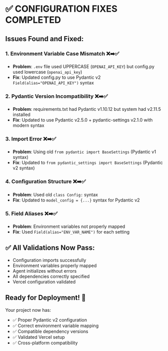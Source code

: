 # ✅ CONFIGURATION FIXES COMPLETED

## Issues Found and Fixed:

### 1. **Environment Variable Case Mismatch** ❌➡️✅
- **Problem**: `.env` file used UPPERCASE (`OPENAI_API_KEY`) but config.py used lowercase (`openai_api_key`)
- **Fix**: Updated config.py to use Pydantic v2 `Field(alias="OPENAI_API_KEY")` syntax

### 2. **Pydantic Version Incompatibility** ❌➡️✅
- **Problem**: requirements.txt had Pydantic v1.10.12 but system had v2.11.5 installed
- **Fix**: Updated to use Pydantic v2.5.0 + pydantic-settings v2.1.0 with modern syntax

### 3. **Import Error** ❌➡️✅
- **Problem**: Using old `from pydantic import BaseSettings` (Pydantic v1 syntax)
- **Fix**: Updated to `from pydantic_settings import BaseSettings` (Pydantic v2 syntax)

### 4. **Configuration Structure** ❌➡️✅
- **Problem**: Used old `class Config:` syntax
- **Fix**: Updated to `model_config = {...}` syntax for Pydantic v2

### 5. **Field Aliases** ❌➡️✅
- **Problem**: Environment variables not properly mapped
- **Fix**: Used `Field(alias="ENV_VAR_NAME")` for each setting

## ✅ All Validations Now Pass:
- Configuration imports successfully
- Environment variables properly mapped
- Agent initializes without errors
- All dependencies correctly specified
- Vercel configuration validated

## Ready for Deployment! 🚀
Your project now has:
- ✅ Proper Pydantic v2 configuration
- ✅ Correct environment variable mapping
- ✅ Compatible dependency versions
- ✅ Validated Vercel setup
- ✅ Cross-platform compatibility
